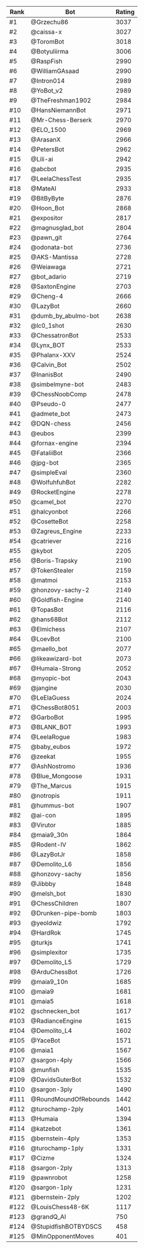 Rank|Bot|Rating
---|---|---
#1|@Grzechu86|3037
#2|@caissa-x|3027
#3|@ToromBot|3018
#4|@Botyuliirma|3006
#5|@RaspFish|2990
#6|@WilliamGAsaad|2990
#7|@Intron014|2989
#8|@YoBot_v2|2989
#9|@TheFreshman1902|2984
#10|@HansNiemannBot|2971
#11|@Mr-Chess-Berserk|2970
#12|@ELO_1500|2969
#13|@ArasanX|2966
#14|@PetersBot|2962
#15|@Lili-ai|2942
#16|@abcbot|2935
#17|@LeelaChessTest|2935
#18|@MateAI|2933
#19|@BitByByte|2876
#20|@Hoon_Bot|2868
#21|@expositor|2817
#22|@magnusglad_bot|2804
#23|@pawn_git|2764
#24|@odonata-bot|2736
#25|@AKS-Mantissa|2728
#26|@Weiawaga|2721
#27|@bot_adario|2719
#28|@SaxtonEngine|2703
#29|@Cheng-4|2666
#30|@LazyBot|2660
#31|@dumb_by_abulmo-bot|2638
#32|@lc0_1shot|2630
#33|@ChessatronBot|2533
#34|@Lynx_BOT|2533
#35|@Phalanx-XXV|2524
#36|@Calvin_Bot|2502
#37|@InanisBot|2490
#38|@simbelmyne-bot|2483
#39|@ChessNoobComp|2478
#40|@Pseudo-0|2477
#41|@admete_bot|2473
#42|@DQN-chess|2456
#43|@eubos|2399
#44|@fornax-engine|2394
#45|@FataliiBot|2366
#46|@jpg-bot|2365
#47|@simpleEval|2360
#48|@WolfuhfuhBot|2282
#49|@RocketEngine|2278
#50|@camel_bot|2270
#51|@halcyonbot|2266
#52|@CosetteBot|2258
#53|@Zagreus_Engine|2233
#54|@catriever|2216
#55|@kybot|2205
#56|@Boris-Trapsky|2190
#57|@TokenStealer|2159
#58|@matmoi|2153
#59|@honzovy-sachy-2|2149
#60|@Goldfish-Engine|2140
#61|@TopasBot|2116
#62|@hans68Bot|2112
#63|@Elmichess|2107
#64|@LoevBot|2100
#65|@maello_bot|2077
#66|@likeawizard-bot|2073
#67|@Humaia-Strong|2052
#68|@myopic-bot|2043
#69|@jangine|2030
#70|@LeElaGuess|2024
#71|@ChessBot8051|2003
#72|@GarboBot|1995
#73|@BLANK_BOT|1993
#74|@LeelaRogue|1983
#75|@baby_eubos|1972
#76|@zeekat|1955
#77|@AshNostromo|1936
#78|@Blue_Mongoose|1931
#79|@The_Marcus|1915
#80|@notropis|1911
#81|@hummus-bot|1907
#82|@ai-con|1895
#83|@Virutor|1885
#84|@maia9_30n|1864
#85|@Rodent-IV|1862
#86|@LazyBotJr|1858
#87|@Demolito_L6|1856
#88|@honzovy-sachy|1856
#89|@Jibbby|1848
#90|@melsh_bot|1830
#91|@ChessChildren|1807
#92|@Drunken-pipe-bomb|1803
#93|@yeoldwiz|1792
#94|@HardRok|1745
#95|@turkjs|1741
#96|@simplexitor|1735
#97|@Demolito_L5|1729
#98|@ArduChessBot|1726
#99|@maia9_10n|1685
#100|@maia9|1681
#101|@maia5|1618
#102|@schnecken_bot|1617
#103|@RadianceEngine|1615
#104|@Demolito_L4|1602
#105|@YaceBot|1571
#106|@maia1|1567
#107|@sargon-4ply|1566
#108|@munfish|1535
#109|@DavidsGuterBot|1532
#110|@sargon-3ply|1490
#111|@RoundMoundOfRebounds|1442
#112|@turochamp-2ply|1401
#113|@Humaia|1394
#114|@katzebot|1361
#115|@bernstein-4ply|1353
#116|@turochamp-1ply|1331
#117|@Cizme|1324
#118|@sargon-2ply|1313
#119|@pawnrobot|1258
#120|@sargon-1ply|1231
#121|@bernstein-2ply|1202
#122|@LouisChess48-6K|1117
#123|@grandQ_AI|750
#124|@StupidfishBOTBYDSCS|458
#125|@MinOpponentMoves|401
